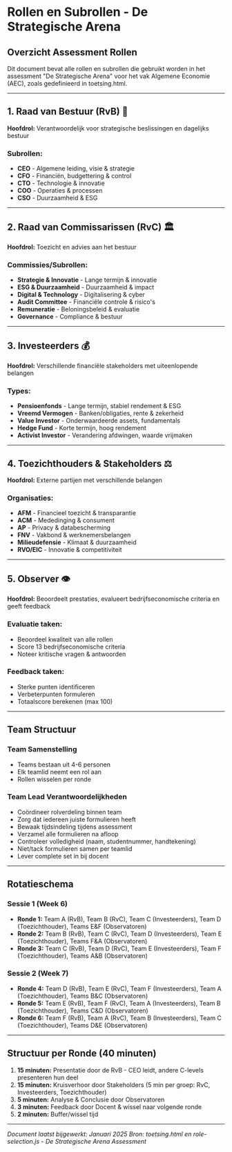 # Rollen en Subrollen - De Strategische Arena

## Overzicht Assessment Rollen

Dit document bevat alle rollen en subrollen die gebruikt worden in het assessment "De Strategische Arena" voor het vak Algemene Economie (AEC), zoals gedefinieerd in toetsing.html.

---

## 1. Raad van Bestuur (RvB) 👔

**Hoofdrol:** Verantwoordelijk voor strategische beslissingen en dagelijks bestuur

### Subrollen:
- **CEO** - Algemene leiding, visie & strategie
- **CFO** - Financiën, budgettering & control
- **CTO** - Technologie & innovatie
- **COO** - Operaties & processen
- **CSO** - Duurzaamheid & ESG

---

## 2. Raad van Commissarissen (RvC) 🏛️

**Hoofdrol:** Toezicht en advies aan het bestuur

### Commissies/Subrollen:
- **Strategie & Innovatie** - Lange termijn & innovatie
- **ESG & Duurzaamheid** - Duurzaamheid & impact
- **Digital & Technology** - Digitalisering & cyber
- **Audit Committee** - Financiële controle & risico's
- **Remuneratie** - Beloningsbeleid & evaluatie
- **Governance** - Compliance & bestuur

---

## 3. Investeerders 💰

**Hoofdrol:** Verschillende financiële stakeholders met uiteenlopende belangen

### Types:
- **Pensioenfonds** - Lange termijn, stabiel rendement & ESG
- **Vreemd Vermogen** - Banken/obligaties, rente & zekerheid
- **Value Investor** - Onderwaardeerde assets, fundamentals
- **Hedge Fund** - Korte termijn, hoog rendement
- **Activist Investor** - Verandering afdwingen, waarde vrijmaken

---

## 4. Toezichthouders & Stakeholders ⚖️

**Hoofdrol:** Externe partijen met verschillende belangen

### Organisaties:
- **AFM** - Financieel toezicht & transparantie
- **ACM** - Mededinging & consument
- **AP** - Privacy & databescherming
- **FNV** - Vakbond & werknemersbelangen
- **Milieudefensie** - Klimaat & duurzaamheid
- **RVO/EIC** - Innovatie & competitiviteit

---

## 5. Observer 👁️

**Hoofdrol:** Beoordeelt prestaties, evalueert bedrijfseconomische criteria en geeft feedback

### Evaluatie taken:
- Beoordeel kwaliteit van alle rollen
- Score 13 bedrijfseconomische criteria
- Noteer kritische vragen & antwoorden

### Feedback taken:
- Sterke punten identificeren
- Verbeterpunten formuleren
- Totaalscore berekenen (max 100)

---

## Team Structuur

### Team Samenstelling

- Teams bestaan uit 4-6 personen
- Elk teamlid neemt een rol aan
- Rollen wisselen per ronde

### Team Lead Verantwoordelijkheden

- Coördineer rolverdeling binnen team
- Zorg dat iedereen juiste formulieren heeft
- Bewaak tijdsindeling tijdens assessment
- Verzamel alle formulieren na afloop
- Controleer volledigheid (naam, studentnummer, handtekening)
- Niet/tack formulieren samen per teamlid
- Lever complete set in bij docent

---

## Rotatieschema

### Sessie 1 (Week 6)

- **Ronde 1:** Team A (RvB), Team B (RvC), Team C (Investeerders), Team D (Toezichthouder), Teams E&F (Observatoren)
- **Ronde 2:** Team B (RvB), Team C (RvC), Team D (Investeerders), Team E (Toezichthouder), Teams F&A (Observatoren)
- **Ronde 3:** Team C (RvB), Team D (RvC), Team E (Investeerders), Team F (Toezichthouder), Teams A&B (Observatoren)

### Sessie 2 (Week 7)

- **Ronde 4:** Team D (RvB), Team E (RvC), Team F (Investeerders), Team A (Toezichthouder), Teams B&C (Observatoren)
- **Ronde 5:** Team E (RvB), Team F (RvC), Team A (Investeerders), Team B (Toezichthouder), Teams C&D (Observatoren)
- **Ronde 6:** Team F (RvB), Team A (RvC), Team B (Investeerders), Team C (Toezichthouder), Teams D&E (Observatoren)

---

## Structuur per Ronde (40 minuten)

1. **15 minuten:** Presentatie door de RvB - CEO leidt, andere C-levels presenteren hun deel
2. **15 minuten:** Kruisverhoor door Stakeholders (5 min per groep: RvC, Investeerders, Toezichthouder)
3. **5 minuten:** Analyse & Conclusie door Observatoren
4. **3 minuten:** Feedback door Docent & wissel naar volgende ronde
5. **2 minuten:** Buffer/wissel tijd

---

*Document laatst bijgewerkt: Januari 2025*
*Bron: toetsing.html en role-selection.js - De Strategische Arena Assessment*
